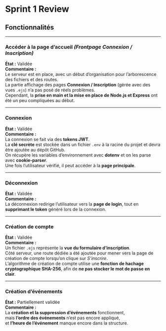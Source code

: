 # Sprint 1 Review

## Fonctionnalités

---

### Accéder à la page d’accueil *(Frontpage Connexion / Inscription)*  
**État :** Validée  
**Commentaire :**  
Le serveur est en place, avec un début d’organisation pour l’arborescence des fichiers et des routes.  
La partie affichage des pages **Connexion / Inscription** (gérée avec des vues `.ejs`) n’a pas posé de réels problèmes.  
Cependant, la **prise en main et la mise en place de Node.js et Express** ont été un peu compliquées au début.

---

### Connexion  
**État :** Validée  
**Commentaire :**  
La connexion se fait via des **tokens JWT**.  
La **clé secrète** est stockée dans un fichier `.env` à la racine du projet et devra être ajoutée au dépôt GitHub.  
On récupère les variables d’environnement avec **dotenv** et on les parse avec **cookie-parser**.  
Une fois l’utilisateur vérifié, il peut accéder à la **page principale**.

---

### Déconnexion  
**État :** Validée  
**Commentaire :**  
La déconnexion redirige l’utilisateur vers la **page de login**, tout en **supprimant le token** généré lors de la connexion.

---

### Création de compte  
**État :** Validée  
**Commentaire :**  
Un fichier `.ejs` représente la **vue du formulaire d’inscription**.  
Côté serveur, une route dédiée a été ajoutée pour mener vers la page de création de compte lorsqu’on clique sur *S’inscrire*.  
L’algorithme de création de compte utilise une **fonction de hachage cryptographique SHA-256**, afin de **ne pas stocker le mot de passe en clair**.

---

### Création d’événements  
**État :** Partiellement validée  
**Commentaire :**  
La **création et la suppression d’événements** fonctionnent,  
mais **l’ordre des événements** n’est pas encore appliqué,  
et **l’heure de l’événement** manque encore dans la structure.
